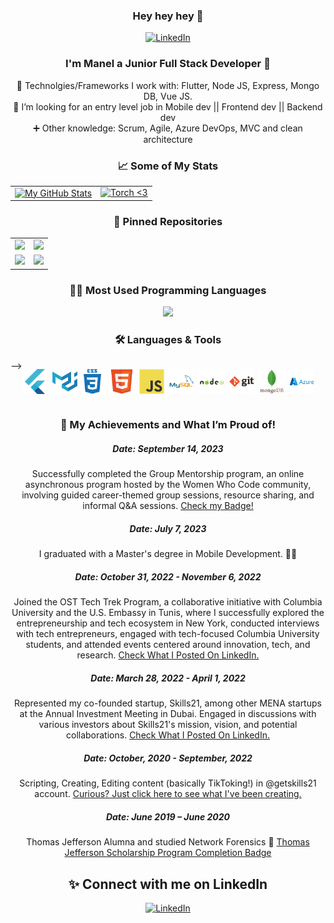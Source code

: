 <div align="center">

### Hey hey hey 🤩
[![LinkedIn](https://img.shields.io/badge/LinkedIn-%230077B5.svg?logo=linkedin&logoColor=white)](https://linkedin.com/in/manel-kacem) 

### I'm Manel a Junior Full Stack Developer 🚀

📲 Technolgies/Frameworks I work with: Flutter, Node JS, Express, Mongo DB, Vue JS. <br>
💞️ I’m looking for an entry level job in Mobile dev || Frontend dev || Backend dev <br>
➕ Other knowledge: Scrum, Agile, Azure DevOps, MVC and clean architecture 

### 📈 Some of My Stats

<div align="center">
<table>
  <tr>
    <td rowspan=2>
      <a href="https://quine.sh" target="_blank">
        <img src="https://stats.quine.sh/manelk/github?theme=dark" alt="My GitHub Stats" width="400px">
      </a>
    </td>
  </tr>
  <tr>
    <td>
      <a href="https://quine.sh" target="_blank">
        <img src="https://stats.quine.sh/manelk/languages-over-time?theme=dark" alt="Torch <3" width="400px">
      </a>
    </td>
  </tr>
</table>
</div>

### 📌 Pinned Repositories

<div align="center">
<table>
  <tr>
    <td rowspan=2>
      <a href="https://github.com/anuraghazra/github-readme-stats" target="_blank">
        <img src="https://github-readme-stats.vercel.app/api/pin/?username=manelk&theme=synthwave&repo=Carpool-App-Frontend&show_owner=%22true%22" width="400px">
      </a>
    </td>
  </tr>
  <tr>
    <td rowspan=2>
      <a href="https://github.com/anuraghazra/github-readme-stats" target="_blank">
        <img src="https://github-readme-stats.vercel.app/api/pin/?username=manelk&theme=synthwave&repo=Carpool-App-Backend&show_owner="true"" width="400px">
      </a>
    </td>
  </tr>
  
  <tr>
    <td rowspan=2>
      <a href="https://github.com/anuraghazra/github-readme-stats" target="_blank">
        <img src="https://github-readme-stats.vercel.app/api/pin/?username=manelk&theme=synthwave&repo=ArticlesProjectV2&show_owner=%22true%22" width="400px">
      </a>
    </td>
  </tr>
   <tr>
    <td rowspan=2>
      <a href="https://github.com/anuraghazra/github-readme-stats" target="_blank">
        <img src="https://github-readme-stats.vercel.app/api/pin/?username=HadjHassineJawher&theme=synthwave&repo=MastereProjectFrontEnd" width="400px">
      </a>
    </td>
  </tr>
</table>
</div>

### 👩‍💻 Most Used Programming Languages

<div align="center">
   <a href="https://github.com/anuraghazra/github-readme-stats" target="_blank">
        <img src="https://github-readme-stats.vercel.app/api/top-langs/?username=manelk&hide=html,css&theme=synthwave&layout=compact" width="400px">
    </a>
</div>

### :hammer_and_wrench: Languages & Tools

<div style="display: flex; align-items: flex-start; align: center">
<!--   <img src="https://github.com/devicons/devicon/blob/master/icons/java/java-original-wordmark.svg" title="Java" alt="Java" width="40" height="40"/>&nbsp;
<!--   <img src="https://github.com/devicons/devicon/blob/master/icons/react/react-original-wordmark.svg" title="React" alt="React" width="40" height="40"/>&nbsp; -->
   -->

 <img src="https://github.com/devicons/devicon/blob/master/icons/flutter/flutter-original.svg" title="Flutter" alt="Flutter" width="40" height="40"/>&nbsp;
 <img src="https://github.com/devicons/devicon/blob/master/icons/materialui/materialui-original.svg" title="Material UI" alt="Material UI" width="40" height="40"/>&nbsp;
 
<!--   <img src="https://github.com/devicons/devicon/blob/master/icons/redux/redux-original.svg" title="Redux" alt="Redux " width="40" height="40"/>&nbsp; -->
  <img src="https://github.com/devicons/devicon/blob/master/icons/css3/css3-plain-wordmark.svg"  title="CSS3" alt="CSS" width="40" height="40"/>&nbsp; 
  <img src="https://github.com/devicons/devicon/blob/master/icons/html5/html5-original.svg" title="HTML5" alt="HTML" width="40" height="40"/>&nbsp;
  <img src="https://github.com/devicons/devicon/blob/master/icons/javascript/javascript-original.svg" title="JavaScript" alt="JavaScript" width="40" height="40"/>&nbsp;
  <img src="https://github.com/devicons/devicon/blob/master/icons/mysql/mysql-original-wordmark.svg" title="MySQL"  alt="MySQL" width="40" height="40"/>&nbsp;
  <img src="https://github.com/devicons/devicon/blob/master/icons/nodejs/nodejs-original-wordmark.svg" title="NodeJS" alt="NodeJS" width="40" height="40"/>&nbsp;
  <img src="https://github.com/devicons/devicon/blob/master/icons/git/git-original-wordmark.svg" title="Git" alt="Git" width="40" height="40"/>&nbsp;
  <img src="https://github.com/devicons/devicon/blob/master/icons/mongodb/mongodb-original-wordmark.svg" title="MongoDB"  alt="MongoDB" width="40" height="40"/>&nbsp;
  <img src="https://github.com/devicons/devicon/blob/master/icons/azure/azure-original-wordmark.svg" title="Azure"  alt="Azure" width="40" height="40"/>&nbsp;
</div>


### 👏 My Achievements and What I’m Proud of!

  <H5>Date: September 14, 2023 </H5>
    Successfully completed the Group Mentorship program, an online asynchronous program hosted by the Women Who Code community, involving guided career-themed group sessions, resource sharing, and informal Q&A sessions.
     <a href="https://www.credential.net/78772810-fd27-4f98-a5c6-05468af9db31">Check my Badge!</a>
  
  <H5>Date: July 7, 2023 </H5>
    I graduated with a Master's degree in Mobile Development. 👩‍🎓

  <H5>Date: October 31, 2022 - November 6, 2022</H5>
	  Joined the OST Tech Trek Program, a collaborative initiative with Columbia University and the U.S. Embassy in Tunis, where I successfully explored the entrepreneurship and tech ecosystem in New York, conducted interviews with tech entrepreneurs, engaged with tech-focused Columbia University students, and attended events centered around innovation, tech, and research.
	  <a href="https://www.linkedin.com/posts/manel-kacem_startup-tech-entrepreneurship-activity-6993310092188127232-2D0b?utm_source=share&utm_medium=member_desktop"> Check What I Posted On LinkedIn.</a>
   
   <H5>Date: March 28, 2022 - April 1, 2022</H5>
	   Represented my co-founded startup, Skills21, among other MENA startups at the Annual Investment Meeting in Dubai.
	   Engaged in discussions with various investors about Skills21's mission, vision, and potential collaborations.
	   <a href="https://www.linkedin.com/posts/manel-kacem_uae-aim2022-expo2020-activity-6917784312532635648-BNcm?utm_source=share&utm_medium=member_desktop">Check What I Posted On LinkedIn.</a>
   
   <H5>Date: October, 2020 - September, 2022</H5>
	   Scripting, Creating, Editing content (basically TikToking!) in @getskills21 account.
	   <a href="tiktok.com/@getskills21"> Curious? Just click here to see what I've been creating.</a>
   
   <H5>Date: June 2019 – June 2020</H5>
   Thomas Jefferson Alumna and studied Network Forensics 🤯
	   <a href="[tiktok.com/@getskills21](https://api.badgr.io/public/assertions/bzX3gBRGRwqjW5-n4cNK5g?identity__email=manelkacem11%40gmail.com)"> Thomas Jefferson Scholarship Program Completion Badge</a>

## ✨ Connect with me on LinkedIn
[![LinkedIn](https://img.shields.io/badge/LinkedIn-%230077B5.svg?logo=linkedin&logoColor=white)](https://linkedin.com/in/manel-kacem) 
</div>
